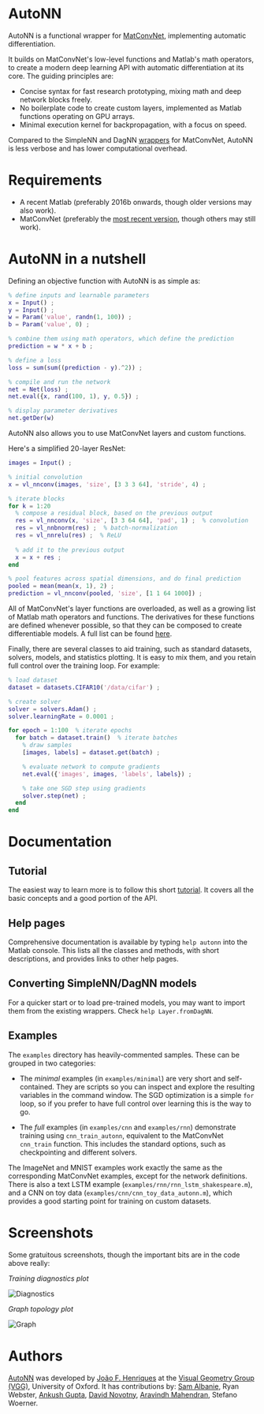 
# AutoNN #
AutoNN is a functional wrapper for [MatConvNet](http://www.vlfeat.org/matconvnet/), implementing automatic differentiation.

It builds on MatConvNet's low-level functions and Matlab's math operators, to create a modern deep learning API with automatic differentiation at its core. The guiding principles are:

- Concise syntax for fast research prototyping, mixing math and deep network blocks freely.
- No boilerplate code to create custom layers, implemented as Matlab functions operating on GPU arrays.
- Minimal execution kernel for backpropagation, with a focus on speed.

Compared to the SimpleNN and DagNN [wrappers](http://www.vlfeat.org/matconvnet/wrappers/) for MatConvNet, AutoNN is less verbose and has lower computational overhead.


# Requirements #

* A recent Matlab (preferably 2016b onwards, though older versions may also work).
* MatConvNet (preferably the [most recent version](https://github.com/vlfeat/matconvnet), though others may still work).


# AutoNN in a nutshell #

Defining an objective function with AutoNN is as simple as:

```Matlab
% define inputs and learnable parameters
x = Input() ;
y = Input() ;
w = Param('value', randn(1, 100)) ;
b = Param('value', 0) ;

% combine them using math operators, which define the prediction
prediction = w * x + b ;

% define a loss
loss = sum(sum((prediction - y).^2)) ;

% compile and run the network
net = Net(loss) ;
net.eval({x, rand(100, 1), y, 0.5}) ;

% display parameter derivatives
net.getDer(w)
```

AutoNN also allows you to use MatConvNet layers and custom functions.

Here's a simplified 20-layer ResNet:

```Matlab
images = Input() ;

% initial convolution
x = vl_nnconv(images, 'size', [3 3 3 64], 'stride', 4) ;

% iterate blocks
for k = 1:20
  % compose a residual block, based on the previous output
  res = vl_nnconv(x, 'size', [3 3 64 64], 'pad', 1) ;  % convolution
  res = vl_nnbnorm(res) ;  % batch-normalization
  res = vl_nnrelu(res) ;  % ReLU
  
  % add it to the previous output
  x = x + res ;
end

% pool features across spatial dimensions, and do final prediction
pooled = mean(mean(x, 1), 2) ;
prediction = vl_nnconv(pooled, 'size', [1 1 64 1000]) ;
```

All of MatConvNet's layer functions are overloaded, as well as a growing list of Matlab math operators and functions. The derivatives for these functions are defined whenever possible, so that they can be composed to create differentiable models. A full list can be found [here](doc/methods.txt).

Finally, there are several classes to aid training, such as standard datasets, solvers, models, and statistics plotting. It is easy to mix them, and you retain full control over the training loop. For example:

```Matlab
% load dataset
dataset = datasets.CIFAR10('/data/cifar') ;

% create solver
solver = solvers.Adam() ;
solver.learningRate = 0.0001 ;

for epoch = 1:100  % iterate epochs
  for batch = dataset.train()  % iterate batches
    % draw samples
    [images, labels] = dataset.get(batch) ;

    % evaluate network to compute gradients
    net.eval({'images', images, 'labels', labels}) ;

    % take one SGD step using gradients
    solver.step(net) ;
  end
end
```

# Documentation #

## Tutorial ##

The easiest way to learn more is to follow this short [tutorial](doc/TUTORIAL.md). It covers all the basic concepts and a good portion of the API.


## Help pages ##

Comprehensive documentation is available by typing `help autonn` into the Matlab console. This lists all the classes and methods, with short descriptions, and provides links to other help pages.


## Converting SimpleNN/DagNN models ##

For a quicker start or to load pre-trained models, you may want to import them from the existing wrappers. Check `help Layer.fromDagNN`.


## Examples ##

The `examples` directory has heavily-commented samples. These can be grouped in two categories:

- The *minimal* examples (in `examples/minimal`) are very short and self-contained. They are scripts so you can inspect and explore the resulting variables in the command window. The SGD optimization is a simple `for` loop, so if you prefer to have full control over learning this is the way to go.

- The *full* examples (in `examples/cnn` and `examples/rnn`) demonstrate training using `cnn_train_autonn`, equivalent to the MatConvNet `cnn_train` function. This includes the standard options, such as checkpointing and different solvers.

The ImageNet and MNIST examples work exactly the same as the corresponding MatConvNet examples, except for the network definitions. There is also a text LSTM example (`examples/rnn/rnn_lstm_shakespeare.m`), and a CNN on toy data (`examples/cnn/cnn_toy_data_autonn.m`), which provides a good starting point for training on custom datasets.


# Screenshots #

Some gratuitous screenshots, though the important bits are in the code above really:

*Training diagnostics plot*

![Diagnostics](doc/diagnostics.png)

*Graph topology plot*

![Graph](doc/graph.png)


# Authors #

[AutoNN](https://en.wikipedia.org/wiki/Auton) was developed by [João F. Henriques](http://www.robots.ox.ac.uk/~joao/) at the [Visual Geometry Group (VGG)](http://www.robots.ox.ac.uk/~vgg/), University of Oxford. It has contributions by: [Sam Albanie](http://www.robots.ox.ac.uk/~albanie/), Ryan Webster, [Ankush Gupta](http://www.robots.ox.ac.uk/~ankush/), [David Novotny](http://www.robots.ox.ac.uk/~david/), [Aravindh Mahendran](http://users.ox.ac.uk/~newc4521/index.html), Stefano Woerner.

